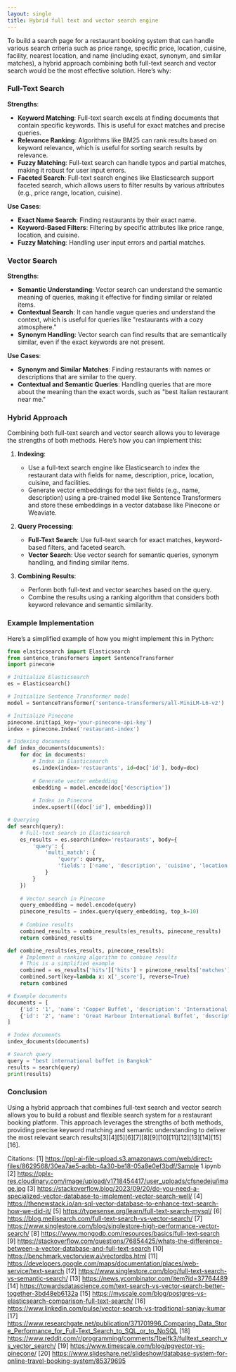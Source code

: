 ```yaml
---
layout: single
title: Hybrid full text and vector search engine
---
```


To build a search page for a restaurant booking system that can handle various search criteria such as price range, specific price, location, cuisine, facility, nearest location, and name (including exact, synonym, and similar matches), a hybrid approach combining both full-text search and vector search would be the most effective solution. Here’s why:

### Full-Text Search

**Strengths**:
- **Keyword Matching**: Full-text search excels at finding documents that contain specific keywords. This is useful for exact matches and precise queries.
- **Relevance Ranking**: Algorithms like BM25 can rank results based on keyword relevance, which is useful for sorting search results by relevance.
- **Fuzzy Matching**: Full-text search can handle typos and partial matches, making it robust for user input errors.
- **Faceted Search**: Full-text search engines like Elasticsearch support faceted search, which allows users to filter results by various attributes (e.g., price range, location, cuisine).

**Use Cases**:
- **Exact Name Search**: Finding restaurants by their exact name.
- **Keyword-Based Filters**: Filtering by specific attributes like price range, location, and cuisine.
- **Fuzzy Matching**: Handling user input errors and partial matches.

### Vector Search

**Strengths**:
- **Semantic Understanding**: Vector search can understand the semantic meaning of queries, making it effective for finding similar or related items.
- **Contextual Search**: It can handle vague queries and understand the context, which is useful for queries like "restaurants with a cozy atmosphere."
- **Synonym Handling**: Vector search can find results that are semantically similar, even if the exact keywords are not present.

**Use Cases**:
- **Synonym and Similar Matches**: Finding restaurants with names or descriptions that are similar to the query.
- **Contextual and Semantic Queries**: Handling queries that are more about the meaning than the exact words, such as "best Italian restaurant near me."

### Hybrid Approach

Combining both full-text search and vector search allows you to leverage the strengths of both methods. Here’s how you can implement this:

1. **Indexing**:
   - Use a full-text search engine like Elasticsearch to index the restaurant data with fields for name, description, price, location, cuisine, and facilities.
   - Generate vector embeddings for the text fields (e.g., name, description) using a pre-trained model like Sentence Transformers and store these embeddings in a vector database like Pinecone or Weaviate.

2. **Query Processing**:
   - **Full-Text Search**: Use full-text search for exact matches, keyword-based filters, and faceted search.
   - **Vector Search**: Use vector search for semantic queries, synonym handling, and finding similar items.

3. **Combining Results**:
   - Perform both full-text and vector searches based on the query.
   - Combine the results using a ranking algorithm that considers both keyword relevance and semantic similarity.

### Example Implementation

Here’s a simplified example of how you might implement this in Python:

```python
from elasticsearch import Elasticsearch
from sentence_transformers import SentenceTransformer
import pinecone

# Initialize Elasticsearch
es = Elasticsearch()

# Initialize Sentence Transformer model
model = SentenceTransformer('sentence-transformers/all-MiniLM-L6-v2')

# Initialize Pinecone
pinecone.init(api_key='your-pinecone-api-key')
index = pinecone.Index('restaurant-index')

# Indexing documents
def index_documents(documents):
    for doc in documents:
        # Index in Elasticsearch
        es.index(index='restaurants', id=doc['id'], body=doc)
        
        # Generate vector embedding
        embedding = model.encode(doc['description'])
        
        # Index in Pinecone
        index.upsert([(doc['id'], embedding)])

# Querying
def search(query):
    # Full-text search in Elasticsearch
    es_results = es.search(index='restaurants', body={
        'query': {
            'multi_match': {
                'query': query,
                'fields': ['name', 'description', 'cuisine', 'location']
            }
        }
    })
    
    # Vector search in Pinecone
    query_embedding = model.encode(query)
    pinecone_results = index.query(query_embedding, top_k=10)
    
    # Combine results
    combined_results = combine_results(es_results, pinecone_results)
    return combined_results

def combine_results(es_results, pinecone_results):
    # Implement a ranking algorithm to combine results
    # This is a simplified example
    combined = es_results['hits']['hits'] + pinecone_results['matches']
    combined.sort(key=lambda x: x['_score'], reverse=True)
    return combined

# Example documents
documents = [
    {'id': '1', 'name': 'Copper Buffet', 'description': 'International buffet with a variety of dishes', 'price': 1999, 'location': 'Bangkok', 'cuisine': 'International', 'facilities': ['Free Wifi', 'Indoor Seating']},
    {'id': '2', 'name': 'Great Harbour International Buffet', 'description': 'Buffet with a wide range of international cuisines', 'price': 1100, 'location': 'Bangkok', 'cuisine': 'International', 'facilities': ['Free Wifi', 'Indoor Seating']}
]

# Index documents
index_documents(documents)

# Search query
query = "best international buffet in Bangkok"
results = search(query)
print(results)
```

### Conclusion

Using a hybrid approach that combines full-text search and vector search allows you to build a robust and flexible search system for a restaurant booking platform. This approach leverages the strengths of both methods, providing precise keyword matching and semantic understanding to deliver the most relevant search results[3][4][5][6][7][8][9][10][11][12][13][14][15][16].

Citations:
[1] https://ppl-ai-file-upload.s3.amazonaws.com/web/direct-files/8629568/30ea7ae5-adbb-4a30-be18-05a8e0ef3bdf/Sample 1.ipynb
[2] https://pplx-res.cloudinary.com/image/upload/v1718454417/user_uploads/cfsnedeju/image.jpg
[3] https://stackoverflow.blog/2023/09/20/do-you-need-a-specialized-vector-database-to-implement-vector-search-well/
[4] https://thenewstack.io/an-sql-vector-database-to-enhance-text-search-how-we-did-it/
[5] https://typesense.org/learn/full-text-search-mysql/
[6] https://blog.meilisearch.com/full-text-search-vs-vector-search/
[7] https://www.singlestore.com/blog/singlestore-high-performance-vector-search/
[8] https://www.mongodb.com/resources/basics/full-text-search
[9] https://stackoverflow.com/questions/76854425/whats-the-difference-between-a-vector-database-and-full-text-search
[10] https://benchmark.vectorview.ai/vectordbs.html
[11] https://developers.google.com/maps/documentation/places/web-service/text-search
[12] https://www.singlestore.com/blog/full-text-search-vs-semantic-search/
[13] https://news.ycombinator.com/item?id=37764489
[14] https://towardsdatascience.com/text-search-vs-vector-search-better-together-3bd48eb6132a
[15] https://myscale.com/blog/postgres-vs-elasticsearch-comparison-full-text-search/
[16] https://www.linkedin.com/pulse/vector-search-vs-traditional-sanjay-kumar
[17] https://www.researchgate.net/publication/371701996_Comparing_Data_Store_Performance_for_Full-Text_Search_to_SQL_or_to_NoSQL
[18] https://www.reddit.com/r/programming/comments/1beifk3/fulltext_search_vs_vector_search/
[19] https://www.timescale.com/blog/pgvector-vs-pinecone/
[20] https://www.slideshare.net/slideshow/database-system-for-online-travel-booking-system/85379695
